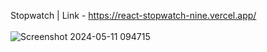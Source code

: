 Stopwatch |
Link - https://react-stopwatch-nine.vercel.app/
<br>
<br>
![Screenshot 2024-05-11 094715](https://github.com/Shelbybosss/React-Stopwatch/assets/102911609/551cb3e4-b615-4460-b071-3a42713ead12)
